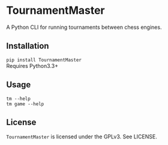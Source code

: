 # TournamentMaster
A Python CLI for running tournaments between chess engines.

## Installation
`pip install TournamentMaster`  
Requires Python3.3+

## Usage
`tm --help`  
`tm game --help`

## License
`TournamentMaster` is licensed under the GPLv3. See LICENSE.

